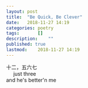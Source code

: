 ```yaml
---
layout: post
title: 	"Be Quick, Be Clever"
date:	2018-11-27 14:19
categories:	poetry
tags:		[] 
description: 	""
published: true
lastmod:	2018-11-27 14:19
---
```


<span class="cn-txt">十二，五六七</span><br>
&nbsp;&nbsp;&nbsp;&nbsp;&nbsp;just three<br>
and he's better'n me
